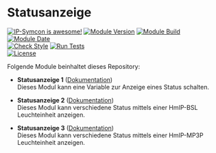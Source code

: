 # Statusanzeige

[![IP-Symcon is awesome!](https://img.shields.io/badge/IP--Symcon-5.2-blue.svg)](https://www.symcon.de)
[![Module Version](https://img.shields.io/badge/Module_Version-1.00-blue.svg)]()
[![Module Build](https://img.shields.io/badge/Module_Build-2-blue.svg)]()
[![Module Date](https://img.shields.io/badge/Module_Date-20201103-blue.svg)]()  
[![Check Style](https://github.com/ubittner/Statusanzeige/workflows/Check%20Style/badge.svg)](https://github.com/ubittner/Statusanzeige/actions)
[![Run Tests](https://github.com/ubittner/Statusanzeige/workflows/Run%20Tests/badge.svg)](https://github.com/ubittner/Statusanzeige/actions)  
[![License](https://img.shields.io/badge/License-CC%20BY--NC--SA%204.0-green.svg)](https://creativecommons.org/licenses/by-nc-sa/4.0/)

Folgende Module beinhaltet dieses Repository:

- __Statusanzeige 1__ ([Dokumentation](Statusanzeige%201))  
    Dieses Modul kann eine Variable zur Anzeige eines Status schalten.

- __Statusanzeige 2__ ([Dokumentation](Statusanzeige%202))  
    Dieses Modul kann verschiedene Status mittels einer HmIP-BSL Leuchteinheit anzeigen.

- __Statusanzeige 3__ ([Dokumentation](Statusanzeige%203))  
    Dieses Modul kann verschiedene Status mittels einer HmIP-MP3P Leuchteinheit anzeigen.